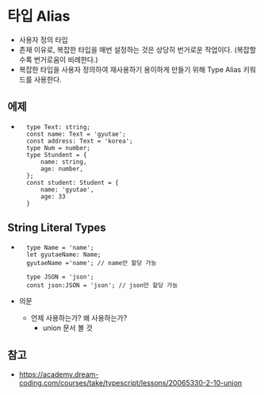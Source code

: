 # 타입 Alias

- 사용자 정의 타입
- 존재 이유로, 복잡한 타입을 매번 설정하는 것은 상당히 번거로운 작업이다. (복잡할수록 번거로움이 비례한다.)
- 복잡한 타입을 사용자 정의하여 재사용하기 용이하게 만들기 위해 Type Alias 키워드를 사용한다.

## 에제

- ```
    type Text: string;
    const name: Text = 'gyutae';
    const address: Text = 'korea';
    type Num = number;
    type Stundent = {
        name: string,
        age: number,
    };
    const student: Student = {
        name: 'gyutae',
        age: 33
    }
   ```

## String Literal Types

- ```
    type Name = 'name';
    let gyutaeName: Name;
    gyutaeName ='name'; // name만 할당 가능

    type JSON = 'json';
    const json:JSON = 'json'; // json만 할당 가능
   ```

- 의문
  - 언제 사용하는가? 왜 사용하는가?
    - union 문서 볼 것

## 참고

- <https://academy.dream-coding.com/courses/take/typescript/lessons/20065330-2-10-union>
